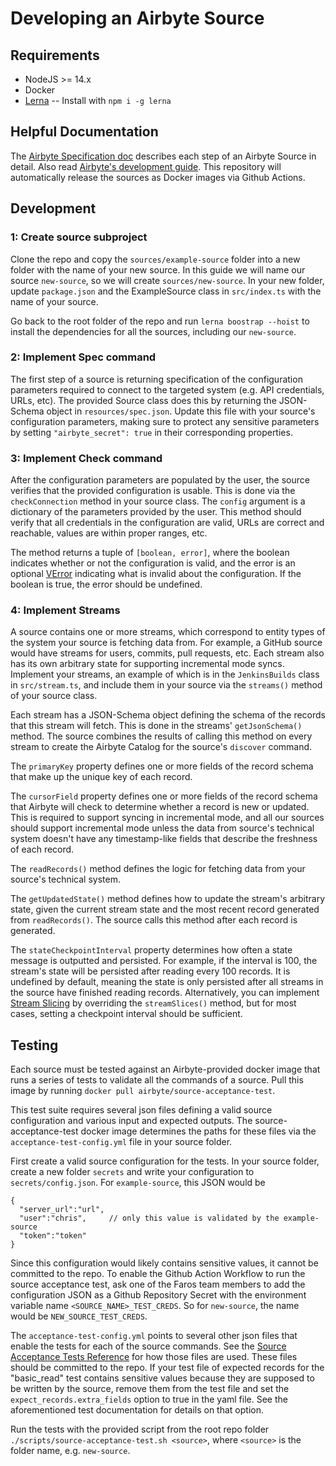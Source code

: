 # Developing an Airbyte Source

## Requirements

* NodeJS >= 14.x
* Docker
* [Lerna](https://lerna.js.org/) -- Install with `npm i -g lerna`

## Helpful Documentation

The [Airbyte Specification
doc](https://docs.airbyte.io/understanding-airbyte/airbyte-specification)
describes each step of an Airbyte Source in detail. Also read [Airbyte's
development
guide](https://docs.airbyte.io/connector-development#adding-a-new-connector).
This repository will automatically release the sources as Docker images via
Github Actions.

## Development

### 1: Create source subproject

Clone the repo and copy the `sources/example-source` folder into a new folder
with the name of your new source. In this guide we will name our source
`new-source`, so we will create `sources/new-source`. In your new folder, update
`package.json` and the ExampleSource class in `src/index.ts` with the name of
your source.

Go back to the root folder of the repo and run `lerna boostrap --hoist` to
install the dependencies for all the sources, including our `new-source`.

### 2: Implement Spec command

The first step of a source is returning specification of the configuration
parameters required to connect to the targeted system (e.g. API credentials,
URLs, etc). The provided Source class does this by returning the JSON-Schema
object in `resources/spec.json`. Update this file with your source's
configuration parameters, making sure to protect any sensitive parameters by
setting `"airbyte_secret": true` in their corresponding properties.

### 3: Implement Check command

After the configuration parameters are populated by the user, the source
verifies that the provided configuration is usable. This is done via the
`checkConnection` method in your source class. The `config` argument is a
dictionary of the parameters provided by the user. This method should verify
that all credentials in the configuration are valid, URLs are correct and
reachable, values are within proper ranges, etc.

The method returns a tuple of `[boolean, error]`, where the boolean indicates
whether or not the configuration is valid, and the error is an optional
[VError](https://github.com/joyent/node-verror) indicating what is invalid about
the configuration. If the boolean is true, the error should be undefined.

### 4: Implement Streams

A source contains one or more streams, which correspond to entity types of the
system your source is fetching data from. For example, a GitHub source would
have streams for users, commits, pull requests, etc. Each stream also has its
own arbitrary state for supporting incremental mode syncs. Implement your
streams, an example of which is in the `JenkinsBuilds` class in `src/stream.ts`,
and include them in your source via the `streams()` method of your source class.

Each stream has a JSON-Schema object defining the schema of the records that
this stream will fetch. This is done in the streams' `getJsonSchema()` method.
The source combines the results of calling this method on every stream to
create the Airbyte Catalog for the source's `discover` command.

The `primaryKey` property defines one or more fields of the record schema that
make up the unique key of each record.

The `cursorField` property defines one or more fields of the record schema that
Airbyte will check to determine whether a record is new or updated. This is
required to support syncing in incremental mode, and all our sources should
support incremental mode unless the data from source's technical system doesn't
have any timestamp-like fields that describe the freshness of each record.

The `readRecords()` method defines the logic for fetching data from your
source's technical system.

The `getUpdatedState()` method defines how to update the stream's arbitrary
state, given the current stream state and the most recent record generated from
`readRecords()`. The source calls this method after each record is generated.

The `stateCheckpointInterval` property determines how often a state message is
outputted and persisted. For example, if the interval is 100, the stream's state
will be persisted after reading every 100 records. It is undefined by default,
meaning the state is only persisted after all streams in the source have
finished reading records. Alternatively, you can implement [Stream
Slicing](https://docs.airbyte.io/connector-development/cdk-python/stream-slices)
by overriding the `streamSlices()` method, but for most cases, setting a
checkpoint interval should be sufficient.


## Testing

Each source must be tested against an Airbyte-provided docker image that runs a
series of tests to validate all the commands of a source.  Pull this image by
running `docker pull airbyte/source-acceptance-test`.

This test suite requires several json files defining a valid source
configuration and various input and expected outputs. The source-acceptance-test
docker image determines the paths for these files via the
`acceptance-test-config.yml` file in your source folder.

First create a valid source configuration for the tests. In your source folder,
create a new folder `secrets` and write your configuration to
`secrets/config.json`. For `example-source`, this JSON would be

```
{
  "server_url":"url",
  "user":"chris",     // only this value is validated by the example-source
  "token":"token"
}
```

Since this configuration would likely contains sensitive values, it cannot be
committed to the repo. To enable the Github Action Workflow to run the source
acceptance test, ask one of the Faros team members to add the configuration JSON
as a Github Repository Secret with the environment variable name
`<SOURCE_NAME>_TEST_CREDS`. So for `new-source`, the name would be
`NEW_SOURCE_TEST_CREDS`.

The `acceptance-test-config.yml` points to several other json files that enable
the tests for each of the source commands. See the [Source Acceptance Tests
Reference](https://docs.airbyte.io/connector-development/testing-connectors/source-acceptance-tests-reference)
for how those files are used. These files should be committed to the repo. If
your test file of expected records for the "basic_read" test contains sensitive
values because they are supposed to be written by the source, remove them from
the test file and set the `expect_records.extra_fields` option to true in the
yaml file. See the aforementioned test documentation for details on that option.

Run the tests with the provided script from the
root repo folder `./scripts/source-acceptance-test.sh <source>`, where
`<source>` is the folder name, e.g. `new-source`.
